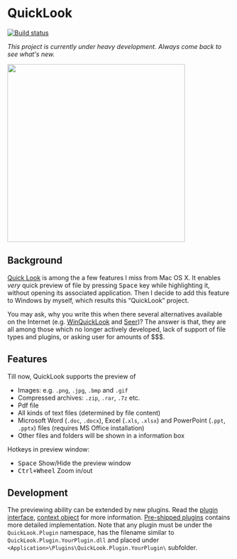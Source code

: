 # QuickLook

[![Build status](https://ci.appveyor.com/api/projects/status/w5lx1mlq8b0mb8fo?svg=true)](https://ci.appveyor.com/project/xupefei/quicklook)

*This project is currently under heavy development. Always come back to see what's new.*

<img src="http://pooi.moe/QuickLook/sample.gif" width="400">

## Background
[Quick Look](https://en.wikipedia.org/wiki/Quick_Look) is among the a few features I miss from Mac OS X. It enables *very* quick preview of file by pressing <kbd>Space</kbd> key while highlighting it, without opening its associated application. Then I decide to add this feature to Windows by myself, which results this “QuickLook” project.

You may ask, why you write this when there several alternatives available on the Internet (e.g. [WinQuickLook](https://github.com/shibayan/WinQuickLook) and [Seer](https://github.com/ccseer/Seer))? The answer is that, they are all among those which no longer actively developed, lack of support of file types and plugins, or asking user for amounts of $$$.

## Features
Till now, QuickLook supports the preview of 

 - Images: e.g. `.png`, `.jpg`, `.bmp` and `.gif`
 - Compressed archives: `.zip`, `.rar`, `.7z` etc.
 - Pdf file
 - All kinds of text files (determined by file content)
 - Microsoft Word (`.doc`, `.docx`), Excel (`.xls`, `.xlsx`) and PowerPoint (`.ppt`, `.pptx`) files (requires MS Office installation)
 - Other files and folders will be shown in a information box

Hotkeys in preview window:

 - <kbd>Space</kbd> Show/Hide the preview window
 - <kbd>Ctrl+Wheel</kbd> Zoom in/out

## Development

The previewing ability can be extended by new plugins. Read the  [plugin interface](https://github.com/xupefei/QuickLook/blob/master/QuickLook/Plugin/IViewer.cs), [context object](https://github.com/xupefei/QuickLook/blob/master/QuickLook/Plugin/ContextObject.cs) for more information. [Pre-shipped plugins](https://github.com/xupefei/QuickLook/tree/master/QuickLook.Plugin) contains more detailed implementation.
Note that any plugin must be under the `QuickLook.Plugin` namespace, has the filename similar to `QuickLook.Plugin.YourPlugin.dll` and placed under `<Application>\Plugins\QuickLook.Plugin.YourPlugin\` subfolder.
